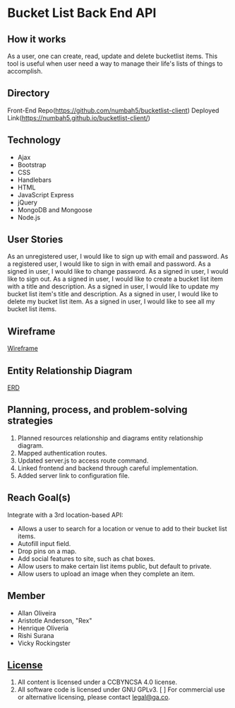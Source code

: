 # Bucket List Back End API

## How it works
As a user, one can create, read, update and delete bucketlist items. This tool is
useful when user need a way to manage their life's lists of things to accomplish.

## Directory
Front-End Repo(https://github.com/numbah5/bucketlist-client)
Deployed Link(https://numbah5.github.io/bucketlist-client/)

## Technology
- Ajax
- Bootstrap
- CSS
- Handlebars
- HTML
- JavaScript Express
- jQuery
- MongoDB and Mongoose
- Node.js

## User Stories
As an unregistered user, I would like to sign up with email and password.
As a registered user, I would like to sign in with email and password.
As a signed in user, I would like to change password.
As a signed in user, I would like to sign out.
As a signed in user, I would like to create a bucket list item with a title and description.
As a signed in user, I would like to update my bucket list item's title and description.
As a signed in user, I would like to delete my bucket list item.
As a signed in user, I would like to see all my bucket list items.

## Wireframe
[Wireframe](https://imgur.com/FWO58Lt)

## Entity Relationship Diagram
[ERD](https://i.imgur.com/sVMAU3S.jpg)

## Planning, process, and problem-solving strategies
1. Planned resources relationship and diagrams entity relationship diagram.
2. Mapped authentication routes.
3. Updated server.js to access route command.
4. Linked frontend and backend through careful implementation.
5. Added server link to configuration file.

## Reach Goal(s)
Integrate with a 3rd location-based API:
  - Allows a user to search for a location or venue to add to their bucket list items.
  - Autofill input field.
  - Drop pins on a map.
  - Add social features to site, such as chat boxes.
  - Allow users to make certain list items public, but default to private.
  - Allow users to upload an image when they complete an item.

## Member
* Allan Oliveira
* Aristotle Anderson, "Rex"
* Henrique Oliveria
* Rishi Surana
* Vicky Rockingster

## [License](LICENSE)

1. All content is licensed under a CC­BY­NC­SA 4.0 license.
2. All software code is licensed under GNU GPLv3. [ ] For commercial use or
    alternative licensing, please contact legal@ga.co.
